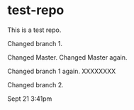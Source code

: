# test-repo
This is a test repo.

Changed branch 1.

Changed Master. Changed Master again.

Changed branch 1 again. XXXXXXXX

Changed branch 2.

Sept 21 3:41pm

